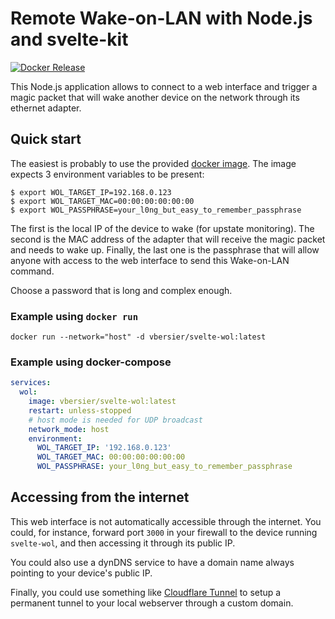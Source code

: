 # Remote Wake-on-LAN with Node.js and svelte-kit

[![Docker Release](https://github.com/beeb/svelte-wol/actions/workflows/docker.yml/badge.svg)](https://github.com/beeb/svelte-wol/actions/workflows/docker.yml)

This Node.js application allows to connect to a web interface and trigger a magic packet that will wake another device
on the network through its ethernet adapter.

## Quick start

The easiest is probably to use the provided [docker image](https://hub.docker.com/repository/docker/vbersier/svelte-wol).
The image expects 3 environment variables to be present:

```shell
$ export WOL_TARGET_IP=192.168.0.123
$ export WOL_TARGET_MAC=00:00:00:00:00:00
$ export WOL_PASSPHRASE=your_l0ng_but_easy_to_remember_passphrase
```

The first is the local IP of the device to wake (for upstate monitoring). The second is the MAC address of the adapter
that will receive the magic packet and needs to wake up. Finally, the last one is the passphrase that will allow
anyone with access to the web interface to send this Wake-on-LAN command.

Choose a password that is long and complex enough.

### Example using `docker run`

`docker run --network="host" -d vbersier/svelte-wol:latest`

### Example using docker-compose

```yaml
services:
  wol:
    image: vbersier/svelte-wol:latest
    restart: unless-stopped
    # host mode is needed for UDP broadcast
    network_mode: host
    environment:
      WOL_TARGET_IP: '192.168.0.123'
      WOL_TARGET_MAC: 00:00:00:00:00:00
      WOL_PASSPHRASE: your_l0ng_but_easy_to_remember_passphrase
```

## Accessing from the internet

This web interface is not automatically accessible through the internet. You could, for instance, forward port `3000` in
your firewall to the device running `svelte-wol`, and then accessing it through its public IP.

You could also use a dynDNS service to have a domain name always pointing to your device's public IP.

Finally, you could use something like [Cloudflare Tunnel](https://developers.cloudflare.com/cloudflare-one/connections/connect-apps/)
to setup a permanent tunnel to your local webserver through a custom domain.
